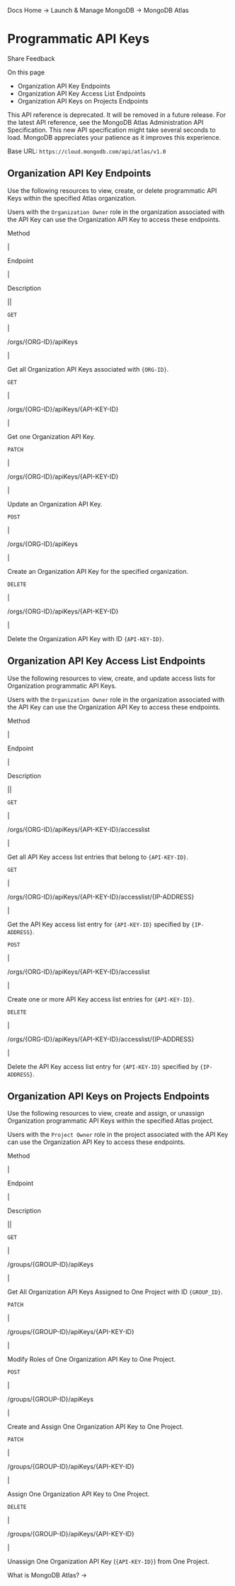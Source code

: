 Docs Home → Launch & Manage MongoDB → MongoDB Atlas

# Programmatic API Keys

Share Feedback

On this page

  * Organization API Key Endpoints
  * Organization API Key Access List Endpoints
  * Organization API Keys on Projects Endpoints

This API reference is deprecated. It will be removed in a future release. For
the latest API reference, see the MongoDB Atlas Administration API
Specification. This new API specification might take several seconds to load.
MongoDB appreciates your patience as it improves this experience.

Base URL: `https://cloud.mongodb.com/api/atlas/v1.0`

## Organization API Key Endpoints

Use the following resources to view, create, or delete programmatic API Keys
within the specified Atlas organization.

Users with the `Organization Owner` role in the organization associated with
the API Key can use the Organization API Key to access these endpoints.

Method

|

Endpoint

|

Description  
  
||  
  
`GET`

|

/orgs/{ORG-ID}/apiKeys

|

Get all Organization API Keys associated with `{ORG-ID}`.  
  
`GET`

|

/orgs/{ORG-ID}/apiKeys/{API-KEY-ID}

|

Get one Organization API Key.  
  
`PATCH`

|

/orgs/{ORG-ID}/apiKeys/{API-KEY-ID}

|

Update an Organization API Key.  
  
`POST`

|

/orgs/{ORG-ID}/apiKeys

|

Create an Organization API Key for the specified organization.  
  
`DELETE`

|

/orgs/{ORG-ID}/apiKeys/{API-KEY-ID}

|

Delete the Organization API Key with ID `{API-KEY-ID}`.  
  
## Organization API Key Access List Endpoints

Use the following resources to view, create, and update access lists for
Organization programmatic API Keys.

Users with the `Organization Owner` role in the organization associated with
the API Key can use the Organization API Key to access these endpoints.

Method

|

Endpoint

|

Description  
  
||  
  
`GET`

|

/orgs/{ORG-ID}/apiKeys/{API-KEY-ID}/accesslist

|

Get all API Key access list entries that belong to `{API-KEY-ID}`.  
  
`GET`

|

/orgs/{ORG-ID}/apiKeys/{API-KEY-ID}/accesslist/{IP-ADDRESS}

|

Get the API Key access list entry for `{API-KEY-ID}` specified by `{IP-
ADDRESS}`.  
  
`POST`

|

/orgs/{ORG-ID}/apiKeys/{API-KEY-ID}/accesslist

|

Create one or more API Key access list entries for `{API-KEY-ID}`.  
  
`DELETE`

|

/orgs/{ORG-ID}/apiKeys/{API-KEY-ID}/accesslist/{IP-ADDRESS}

|

Delete the API Key access list entry for `{API-KEY-ID}` specified by `{IP-
ADDRESS}`.  
  
## Organization API Keys on Projects Endpoints

Use the following resources to view, create and assign, or unassign
Organization programmatic API Keys within the specified Atlas project.

Users with the `Project Owner` role in the project associated with the API Key
can use the Organization API Key to access these endpoints.

Method

|

Endpoint

|

Description  
  
||  
  
`GET`

|

/groups/{GROUP-ID}/apiKeys

|

Get All Organization API Keys Assigned to One Project with ID `{GROUP_ID}`.  
  
`PATCH`

|

/groups/{GROUP-ID}/apiKeys/{API-KEY-ID}

|

Modify Roles of One Organization API Key to One Project.  
  
`POST`

|

/groups/{GROUP-ID}/apiKeys

|

Create and Assign One Organization API Key to One Project.  
  
`PATCH`

|

/groups/{GROUP-ID}/apiKeys/{API-KEY-ID}

|

Assign One Organization API Key to One Project.  
  
`DELETE`

|

/groups/{GROUP-ID}/apiKeys/{API-KEY-ID}

|

Unassign One Organization API Key (`{API-KEY-ID}`) from One Project.  
  
What is MongoDB Atlas? →

